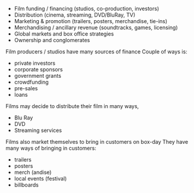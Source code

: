 - Film funding / financing (studios, co-production, investors)
- Distribution (cinema, streaming, DVD/BluRay, TV)
- Marketing & promotion (trailers, posters, merchandise, tie-ins)
- Merchandising / ancillary revenue (soundtracks, games, licensing)
- Global markets and box office strategies
- Ownership and conglomerates

Film producers / studios have many sources of finance
Couple of ways is:
- private investors
- corporate sponsors
- government grants
- crowdfunding
- pre-sales
- loans

Films may decide to distribute their film in many ways,
- Blu Ray
- DVD
- Streaming services

Films also market themselves to bring in customers on box-day
They have many ways of bringing in customers:
- trailers
- posters
- merch (andise)
- local events (festival)
- billboards
